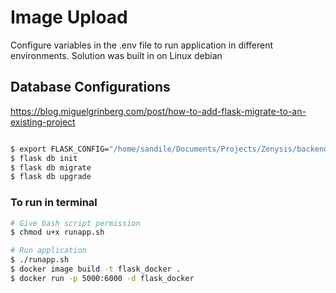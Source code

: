 # Image Upload 
Configure variables in the .env file to run application in different environments.
Solution was built in on Linux debian

## Database Configurations
https://blog.miguelgrinberg.com/post/how-to-add-flask-migrate-to-an-existing-project

```bash

$ export FLASK_CONFIG="/home/sandile/Documents/Projects/Zenysis/backend/config.py"
$ flask db init
$ flask db migrate
$ flask db upgrade
```
### To run in terminal 
```bash
# Give bash script permission
$ chmod u+x runapp.sh

# Run application
$ ./runapp.sh
$ docker image build -t flask_docker .
$ docker run -p 5000:6000 -d flask_docker
```